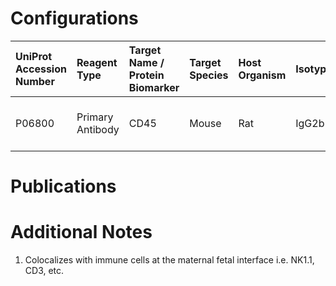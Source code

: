 # Configurations

| UniProt Accession Number   | Reagent Type     | Target Name / Protein Biomarker   | Target Species   | Host Organism   | Isotype   | Clonality   | Vendor    |   Catalog Number | Conjugate   | RRID      | Availability   | Method        | Tissue Preservation               | Target Tissue   | Tissue State   | Detergent         | Antigen Retrieval Conditions   | Dye Inactivation Conditions   | Recommend   | Agree               | Disagree   | Contributor         | Notes       |
|:---------------------------|:-----------------|:----------------------------------|:-----------------|:----------------|:----------|:------------|:----------|-----------------:|:------------|:----------|:---------------|:--------------|:----------------------------------|:----------------|:---------------|:------------------|:-------------------------------|:------------------------------|:------------|:--------------------|:-----------|:--------------------|:------------|
| P06800                     | Primary Antibody | CD45                              | Mouse            | Rat             | IgG2b     | 30-F11      | BioLegend |           103128 | AF700       | AB_493715 | Stock          | IBEX2D Manual | 1:4 Cytofix/Cytoperm Fixed Frozen | Uterus          | NA             | 0.3% Triton-X-100 | NA                             | 1 mg/ml LiBH4 15 minutes      | Yes         | 0000-0003-2634-6838 | NA         | 0000-0003-2634-6838 | [1](#notes) |

# Publications



# Additional Notes

<a name="notes"></a>
1. Colocalizes with immune cells at the maternal fetal interface i.e. NK1.1, CD3, etc.

